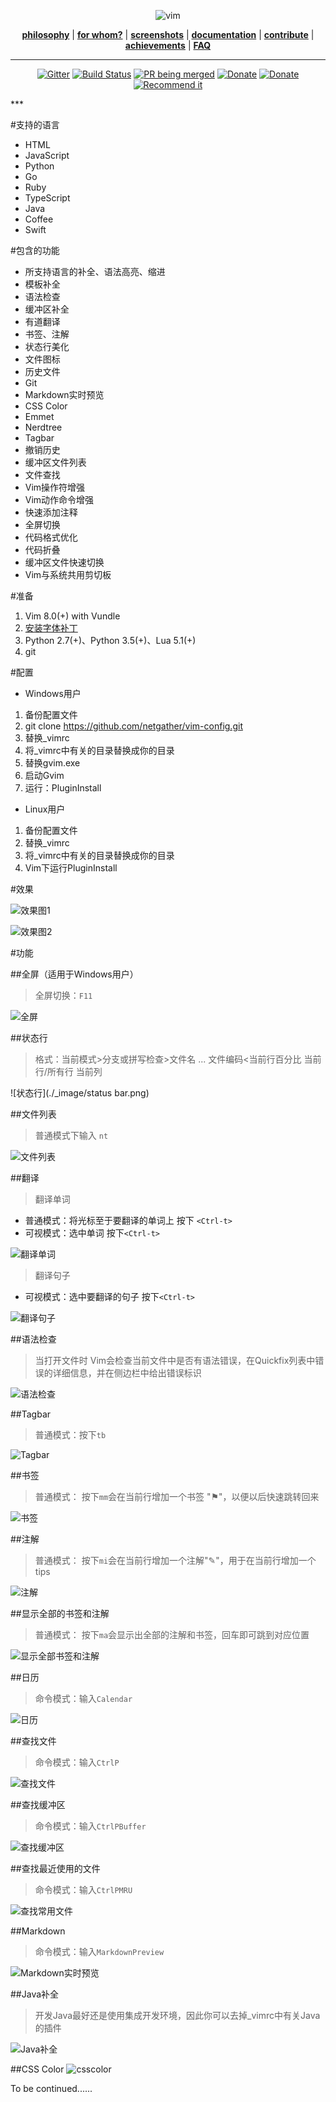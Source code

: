 <a name="top"></a>


<p align="center"><img src="./_image/vim_2_128px_541234_easyicon.net.ico" alt="vim"/></p>
<p align="center">
<b><a href="">philosophy</a></b>
|
<b><a href="#">for whom?</a></b>
|
<b><a href="#">screenshots</a></b>
|
<b><a href="#">documentation</a></b>
|
<b><a href="#">contribute</a></b>
|
<b><a href="#">achievements</a></b>
|
<b><a href="#">FAQ</a></b>
</p>

***
<p align="center">
<a href="#"><img src="https://badges.gitter.im/Join Chat.svg" alt="Gitter"></a>
<a href="#"><img src="https://travis-ci.org/syl20bnr/spacemacs.svg" alt="Build Status"></a>
<a href="#"><img src="https://badge.waffle.io/syl20bnr/spacemacs.png?label=Merging...&title=Merging" alt="PR being merged"></a>
<a href="http://iccf-holland.org/uganda.html"><img src="https://img.shields.io/badge/Paypal-Donate-blue.svg" alt="Donate"></a>
<a href="http://iccf-holland.org/uganda.html"><img src="https://img.shields.io/badge/Shop-T--Shirts-blue.svg" alt="Donate"></a>
<a href="#"><img src="https://img.shields.io/badge/Slant-Recommend-ff69b4.svg" alt="Recommend it"></a>
</p>
***

#支持的语言
* HTML
* JavaScript
* Python
* Go
* Ruby
* TypeScript
* Java
* Coffee
* Swift

#包含的功能
* 所支持语言的补全、语法高亮、缩进
* 模板补全
* 语法检查
* 缓冲区补全
* 有道翻译
* 书签、注解
* 状态行美化
* 文件图标
* 历史文件
* Git
* Markdown实时预览
* CSS Color
* Emmet
* Nerdtree
* Tagbar
* 撤销历史 
* 缓冲区文件列表
* 文件查找
* Vim操作符增强
* Vim动作命令增强
* 快速添加注释
* 全屏切换
* 代码格式优化
* 代码折叠
* 缓冲区文件快速切换
* Vim与系统共用剪切板

#准备
1. Vim 8.0(+) with Vundle
2. [安装字体补丁](https://github.com/powerline/fonts)
3. Python 2.7(+)、Python 3.5(+)、Lua 5.1(+)
4. git


#配置

* Windows用户

1. 备份配置文件
2. git clone https://github.com/netgather/vim-config.git
3. 替换_vimrc
4. 将_vimrc中有关的目录替换成你的目录
5. 替换gvim.exe
6. 启动Gvim
7. 运行：PluginInstall

* Linux用户

1. 备份配置文件
2. 替换_vimrc
3. 将_vimrc中有关的目录替换成你的目录
4. Vim下运行PluginInstall


#效果

![效果图1](http://i1.piimg.com/4851/a146fc52a3b3f4ed.png)

![效果图2](http://i1.piimg.com/4851/2db7f6a79be47a2e.png)

#功能

##全屏（适用于Windows用户）
> 全屏切换：`F11`

![全屏](http://p1.bpimg.com/4851/4246e815d8296009.png)


##状态行
>格式：当前模式>分支或拼写检查>文件名  ...  文件编码<当前行百分比 当前行/所有行 当前列

![状态行](./_image/status bar.png)

##文件列表
>普通模式下输入 `nt`

![文件列表](http://i1.piimg.com/4851/bbe7a54203002c72.png)

##翻译
> 翻译单词 

* 普通模式：将光标至于要翻译的单词上 按下 `<Ctrl-t>`
* 可视模式：选中单词 按下`<Ctrl-t>`

![翻译单词](http://i1.piimg.com/4851/e01bc30f5d329439.png)

> 翻译句子

* 可视模式：选中要翻译的句子 按下`<Ctrl-t>`

![翻译句子](http://i1.piimg.com/4851/17dfb1c0b7b2377c.png)

##语法检查
> 当打开文件时 Vim会检查当前文件中是否有语法错误，在Quickfix列表中错误的详细信息，并在侧边栏中给出错误标识

![语法检查](http://p1.bqimg.com/4851/508b55d9e9be2e1d.png)

##Tagbar
> 普通模式：按下`tb`

![Tagbar](http://p1.bqimg.com/4851/1421d30125ef50da.png)

##书签
> 普通模式： 按下`mm`会在当前行增加一个书签 "⚑"，以便以后快速跳转回来

![书签](http://p1.bqimg.com/4851/493869059bd51c40.png)

##注解
> 普通模式： 按下`mi`会在当前行增加一个注解"✎"，用于在当前行增加一个tips

![注解](http://i1.piimg.com/4851/43097c54121b8f02.png)

##显示全部的书签和注解
> 普通模式： 按下`ma`会显示出全部的注解和书签，回车即可跳到对应位置

![显示全部书签和注解](http://i1.piimg.com/4851/591410c6b682822b.png)


##日历
> 命令模式：输入`Calendar`

![日历](http://i1.piimg.com/4851/4b6b36c8566f38bc.png)

##查找文件
> 命令模式：输入`CtrlP`

![查找文件](http://i1.piimg.com/4851/ba1ddfe791730834.png)

##查找缓冲区
> 命令模式：输入`CtrlPBuffer`

![查找缓冲区](http://i1.piimg.com/4851/13dfca838339d488.png)


##查找最近使用的文件
> 命令模式：输入`CtrlPMRU`

![查找常用文件](http://i1.piimg.com/4851/b3bb278dc70a8315.png)

##Markdown
> 命令模式：输入`MarkdownPreview`

![Markdown实时预览](http://p1.bpimg.com/4851/6f07f0341749f07d.gif?raw=true)

##Java补全
> 开发Java最好还是使用集成开发环境，因此你可以去掉_vimrc中有关Java的插件

![Java补全](./_image/Markdown实时预览3.gif)



##CSS Color
![csscolor](./_image/csscolor.png)

To be continued......

